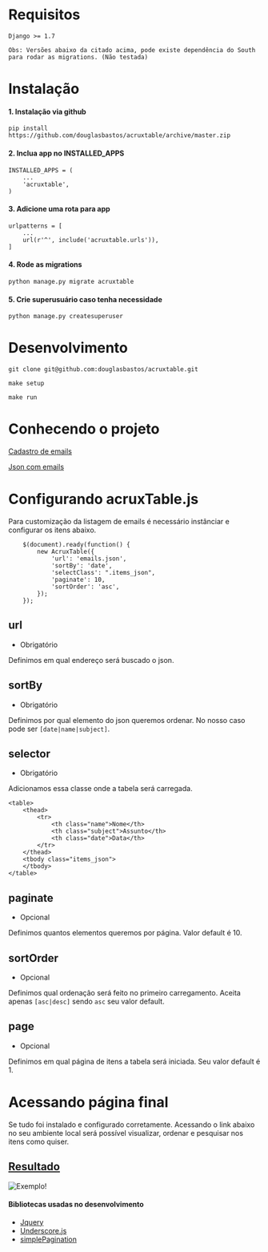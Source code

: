 # Requisitos

    Django >= 1.7

`Obs: Versões abaixo da citado acima, pode existe dependência do South para rodar as migrations. (Não testada)`


# Instalação

#### 1. Instalação via github

```
pip install https://github.com/douglasbastos/acruxtable/archive/master.zip
```
#### 2. Inclua app no INSTALLED_APPS
```
INSTALLED_APPS = (
    ...
    'acruxtable',
)
```
#### 3. Adicione uma rota para app

```
urlpatterns = [
    ...
    url(r'^', include('acruxtable.urls')),
]
```
#### 4. Rode as migrations
```
python manage.py migrate acruxtable
```
#### 5. Crie superusuário caso tenha necessidade
```
python manage.py createsuperuser
```
# Desenvolvimento
```
git clone git@github.com:douglasbastos/acruxtable.git
```
```
make setup
```
```
make run
```
# Conhecendo o projeto

[Cadastro de emails](http://localhost:8000/admin/acruxtable/email/)

[Json com emails](http://localhost:8000/emails.json)

# Configurando acruxTable.js

Para customização da listagem de emails é necessário instânciar e configurar os itens abaixo.
```
    $(document).ready(function() {
        new AcruxTable({
            'url': 'emails.json',
            'sortBy': 'date',
            'selectClass': ".items_json",
            'paginate': 10,
            'sortOrder': 'asc',
        });
    });
```
## url
* Obrigatório

Definimos em qual endereço será buscado o json.

## sortBy
* Obrigatório

Definimos por qual elemento do json queremos ordenar.
No nosso caso pode ser `[date|name|subject]`.

## selector
* Obrigatório

Adicionamos essa classe onde a tabela será carregada.
```
<table>
    <thead>
        <tr>
            <th class="name">Nome</th>
            <th class="subject">Assunto</th>
            <th class="date">Data</th>
        </tr>
    </thead>
    <tbody class="items_json">
    </tbody>
</table>
```
## paginate
* Opcional

Definimos quantos elementos queremos por página. Valor default é 10.

## sortOrder
* Opcional

Definimos qual ordenação será feito no primeiro carregamento. Aceita apenas `[asc|desc]`  sendo `asc` seu valor default.

## page
* Opcional

Definimos em qual página de itens a tabela será iniciada. Seu valor default é 1.

# Acessando página final

Se tudo foi instalado e configurado corretamente. Acessando o link abaixo no seu ambiente local será possível visualizar, ordenar e pesquisar nos itens como quiser.

[Resultado](http://localhost:8000/tabela-emails.html)
--------------------

![Exemplo!](http://oi59.tinypic.com/szzxg0.jpg)


#### Bibliotecas usadas no desenvolvimento
* [Jquery](https://jquery.com/)
* [Underscore.js](http://underscorejs.org/)
* [simplePagination](http://flaviusmatis.github.io/simplePagination.js/)


